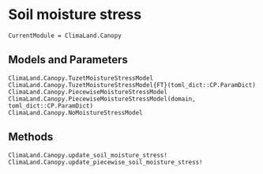 # Soil moisture stress

```@meta
CurrentModule = ClimaLand.Canopy
```

## Models and Parameters

```@docs
ClimaLand.Canopy.TuzetMoistureStressModel
ClimaLand.Canopy.TuzetMoistureStressModel{FT}(toml_dict::CP.ParamDict)
ClimaLand.Canopy.PiecewiseMoistureStressModel
ClimaLand.Canopy.PiecewiseMoistureStressModel(domain, toml_dict::CP.ParamDict)
ClimaLand.Canopy.NoMoistureStressModel
```

## Methods

```@docs
ClimaLand.Canopy.update_soil_moisture_stress!
ClimaLand.Canopy.update_piecewise_soil_moisture_stress!
```
